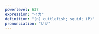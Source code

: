 ```yaml
---
powerlevel: 637
expression: "イカ"
definition: "(n) cuttlefish; squid; (P)"
pronunciation: "いか"
---
```

